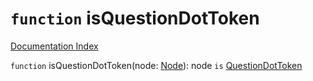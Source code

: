 # `function` isQuestionDotToken

[Documentation Index](../README.md)

`function` isQuestionDotToken(node: [Node](../private.interface.Node/README.md)): node `is` [QuestionDotToken](../private.interface.PunctuationToken/README.md)